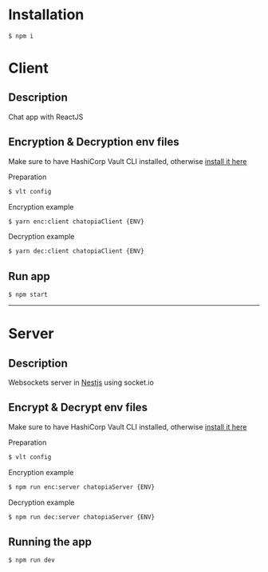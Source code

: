 # Installation

```bash
$ npm i
```

# Client

## Description
Chat app with ReactJS

## Encryption & Decryption env files

Make sure to have HashiCorp Vault CLI installed, otherwise [install it here](https://developer.hashicorp.com/vault/tutorials/hcp-vault-secrets-get-started/hcp-vault-secrets-install-cli)

Preparation

```bash
$ vlt config
```

Encryption example

```bash
$ yarn enc:client chatopiaClient {ENV}
```

Decryption example

```bash
$ yarn dec:client chatopiaClient {ENV}
```

## Run app

```
$ npm start
```

---

# Server

## Description

Websockets server in [Nestjs](https://github.com/nestjs/nest) using socket.io

## Encrypt & Decrypt env files

Make sure to have HashiCorp Vault CLI installed, otherwise [install it here](https://developer.hashicorp.com/vault/tutorials/hcp-vault-secrets-get-started/hcp-vault-secrets-install-cli)

Preparation

```bash
$ vlt config
```

Encryption example

```bash
$ npm run enc:server chatopiaServer {ENV}
```

Decryption example

```bash
$ npm run dec:server chatopiaServer {ENV}
```

## Running the app

```bash
$ npm run dev
```
